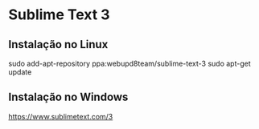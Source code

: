 # Sublime Text 3

## Instalação no Linux

sudo add-apt-repository ppa:webupd8team/sublime-text-3
sudo apt-get update

## Instalação no Windows

https://www.sublimetext.com/3
